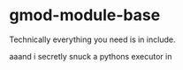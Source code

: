gmod-module-base
================

Technically everything you need is in include.

aaand i secretly snuck a pythons executor in
